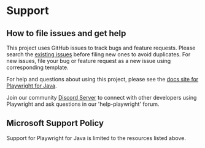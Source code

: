 # Support

## How to file issues and get help

This project uses GitHub issues to track bugs and feature requests. Please search the [existing issues][gh-issues] before filing new ones to avoid duplicates. For new issues, file your bug or feature request as a new issue using corresponding template.

For help and questions about using this project, please see the [docs site for Playwright for Java][docs].

Join our community [Discord Server][discord-server] to connect with other developers using Playwright and ask questions in our 'help-playwright' forum.

## Microsoft Support Policy

Support for Playwright for Java is limited to the resources listed above.

[gh-issues]: https://github.com/microsoft/playwright-java/issues/
[docs]: https://playwright.dev/java/
[discord-server]: https://aka.ms/playwright/discord
